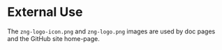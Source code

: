 # External Use

The `zng-logo-icon.png` and `zng-logo.png` images are used by doc pages and the GitHub site home-page.